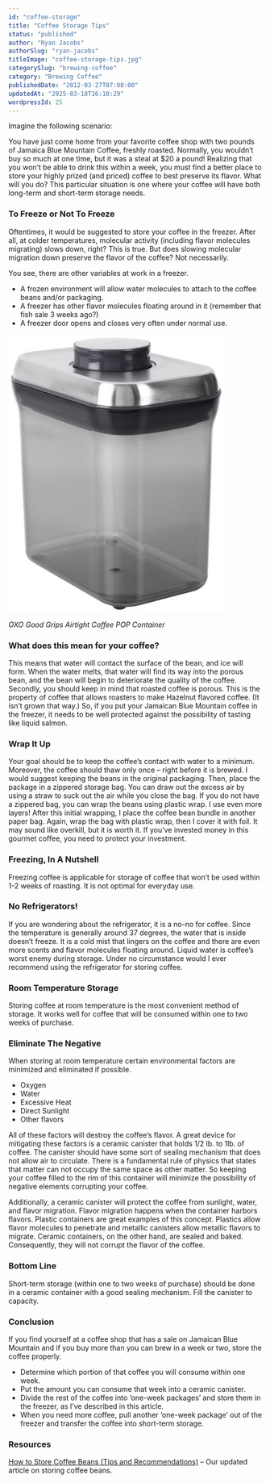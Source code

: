 ```yaml
---
id: "coffee-storage"
title: "Coffee Storage Tips"
status: "published"
author: "Ryan Jacobs"
authorSlug: "ryan-jacobs"
titleImage: "coffee-storage-tips.jpg"
categorySlug: "brewing-coffee"
category: "Brewing Coffee"
publishedDate: "2012-03-27T07:00:00"
updatedAt: "2025-03-18T16:10:29"
wordpressId: 25
---
```


Imagine the following scenario:

You have just come home from your favorite coffee shop with two pounds of Jamaica Blue Mountain Coffee, freshly roasted. Normally, you wouldn’t buy so much at one time, but it was a steal at $20 a pound! Realizing that you won’t be able to drink this within a week, you must find a better place to store your highly prized (and priced) coffee to best preserve its flavor. What will you do? This particular situation is one where your coffee will have both long-term and short-term storage needs.

### To Freeze or Not To Freeze

Oftentimes, it would be suggested to store your coffee in the freezer. After all, at colder temperatures, molecular activity (including flavor molecules migrating) slows down, right? This is true. But does slowing molecular migration down preserve the flavor of the coffee? Not necessarily.

You see, there are other variables at work in a freezer.

-   A frozen environment will allow water molecules to attach to the coffee beans and/or packaging.
-   A freezer has other flavor molecules floating around in it (remember that fish sale 3 weeks ago?)
-   A freezer door opens and closes very often under normal use.

![oxo coffee container airtight](oxo-coffee-container-airtight.jpg)

*OXO Good Grips Airtight Coffee POP Container*

### What does this mean for your coffee?

This means that water will contact the surface of the bean, and ice will form. When the water melts, that water will find its way into the porous bean, and the bean will begin to deteriorate the quality of the coffee. Secondly, you should keep in mind that roasted coffee is porous. This is the property of coffee that allows roasters to make Hazelnut flavored coffee. (It isn’t grown that way.) So, if you put your Jamaican Blue Mountain coffee in the freezer, it needs to be well protected against the possibility of tasting like liquid salmon.

### Wrap It Up

Your goal should be to keep the coffee’s contact with water to a minimum. Moreover, the coffee should thaw only once – right before it is brewed. I would suggest keeping the beans in the original packaging. Then, place the package in a zippered storage bag. You can draw out the excess air by using a straw to suck out the air while you close the bag. If you do not have a zippered bag, you can wrap the beans using plastic wrap. I use even more layers! After this initial wrapping, I place the coffee bean bundle in another paper bag. Again, wrap the bag with plastic wrap, then I cover it with foil. It may sound like overkill, but it is worth it. If you’ve invested money in this gourmet coffee, you need to protect your investment.

### Freezing, In A Nutshell

Freezing coffee is applicable for storage of coffee that won’t be used within 1-2 weeks of roasting. It is not optimal for everyday use.

### No Refrigerators!

If you are wondering about the refrigerator, it is a no-no for coffee. Since the temperature is generally around 37 degrees, the water that is inside doesn’t freeze. It is a cold mist that lingers on the coffee and there are even more scents and flavor molecules floating around. Liquid water is coffee’s worst enemy during storage. Under no circumstance would I ever recommend using the refrigerator for storing coffee.

### Room Temperature Storage

Storing coffee at room temperature is the most convenient method of storage. It works well for coffee that will be consumed within one to two weeks of purchase.

### Eliminate The Negative

When storing at room temperature certain environmental factors are minimized and eliminated if possible.

-   Oxygen
-   Water
-   Excessive Heat
-   Direct Sunlight
-   Other flavors

All of these factors will destroy the coffee’s flavor. A great device for mitigating these factors is a ceramic canister that holds 1/2 lb. to 1lb. of coffee. The canister should have some sort of sealing mechanism that does not allow air to circulate. There is a fundamental rule of physics that states that matter can not occupy the same space as other matter. So keeping your coffee filled to the rim of this container will minimize the possibility of negative elements corrupting your coffee.

Additionally, a ceramic canister will protect the coffee from sunlight, water, and flavor migration. Flavor migration happens when the container harbors flavors. Plastic containers are great examples of this concept. Plastics allow flavor molecules to penetrate and metallic canisters allow metallic flavors to migrate. Ceramic containers, on the other hand, are sealed and baked. Consequently, they will not corrupt the flavor of the coffee.

### Bottom Line

Short-term storage (within one to two weeks of purchase) should be done in a ceramic container with a good sealing mechanism. Fill the canister to capacity.

### Conclusion

If you find yourself at a coffee shop that has a sale on Jamaican Blue Mountain and if you buy more than you can brew in a week or two, store the coffee properly.

-   Determine which portion of that coffee you will consume within one week.
-   Put the amount you can consume that week into a ceramic canister.
-   Divide the rest of the coffee into ‘one-week packages’ and store them in the freezer, as I’ve described in this article.
-   When you need more coffee, pull another ‘one-week package’ out of the freezer and transfer the coffee into short-term storage.

### Resources

[How to Store Coffee Beans (Tips and Recommendations)](/how-to-store-coffee-beans-tips-and-recommendations/) – Our updated article on storing coffee beans.
